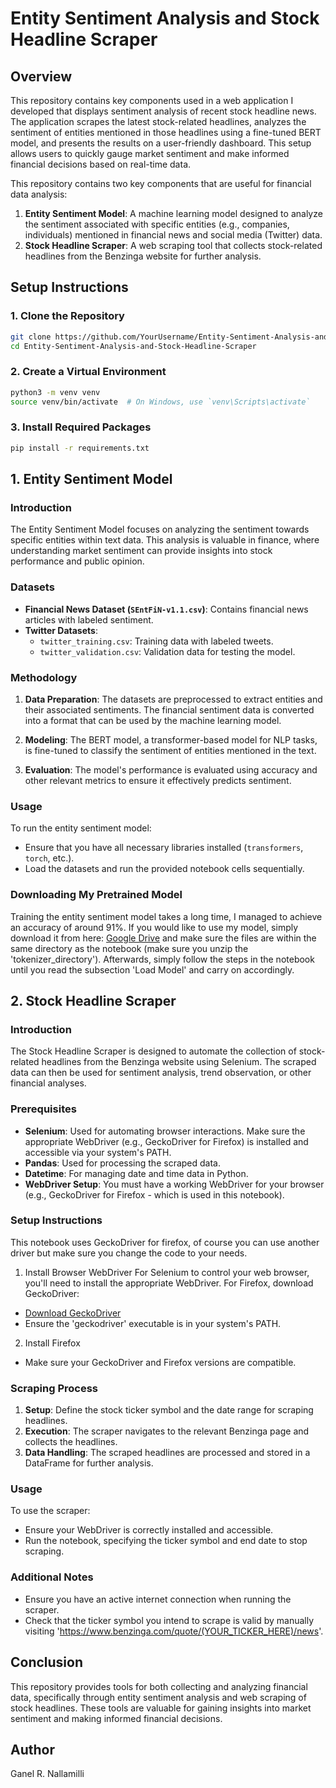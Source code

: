 # Entity Sentiment Analysis and Stock Headline Scraper

## Overview
This repository contains key components used in a web application I developed that displays sentiment analysis of recent stock headline news. The application scrapes the latest stock-related headlines, analyzes the sentiment of entities mentioned in those headlines using a fine-tuned BERT model, and presents the results on a user-friendly dashboard. This setup allows users to quickly gauge market sentiment and make informed financial decisions based on real-time data.

This repository contains two key components that are useful for financial data analysis:

1. **Entity Sentiment Model**: A machine learning model designed to analyze the sentiment associated with specific entities (e.g., companies, individuals) mentioned in financial news and social media (Twitter) data.
2. **Stock Headline Scraper**: A web scraping tool that collects stock-related headlines from the Benzinga website for further analysis.

## Setup Instructions

### 1. Clone the Repository

```bash
git clone https://github.com/YourUsername/Entity-Sentiment-Analysis-and-Stock-Headline-Scraper.git
cd Entity-Sentiment-Analysis-and-Stock-Headline-Scraper
```
### 2. Create a Virtual Environment
```bash
python3 -m venv venv
source venv/bin/activate  # On Windows, use `venv\Scripts\activate`
```
### 3. Install Required Packages
```bash
pip install -r requirements.txt
```

## 1. Entity Sentiment Model

### Introduction

The Entity Sentiment Model focuses on analyzing the sentiment towards specific entities within text data. This analysis is valuable in finance, where understanding market sentiment can provide insights into stock performance and public opinion.

### Datasets

- **Financial News Dataset (`SEntFiN-v1.1.csv`)**: Contains financial news articles with labeled sentiment.
- **Twitter Datasets**:
  - `twitter_training.csv`: Training data with labeled tweets.
  - `twitter_validation.csv`: Validation data for testing the model.

### Methodology

1. **Data Preparation**: The datasets are preprocessed to extract entities and their associated sentiments. The financial sentiment data is converted into a format that can be used by the machine learning model.
  
2. **Modeling**: The BERT model, a transformer-based model for NLP tasks, is fine-tuned to classify the sentiment of entities mentioned in the text.

3. **Evaluation**: The model's performance is evaluated using accuracy and other relevant metrics to ensure it effectively predicts sentiment.

### Usage

To run the entity sentiment model:
- Ensure that you have all necessary libraries installed (`transformers`, `torch`, etc.).
- Load the datasets and run the provided notebook cells sequentially.

### Downloading My Pretrained Model
Training the entity sentiment model takes a long time, I managed to achieve an accuracy of around 91%. If you would like to use my model, simply download it from here: [Google Drive](https://drive.google.com/drive/folders/1WSHzK9bkSFi3_NfE9TWQmEIuGhUkaPoF?usp=sharing) and make sure the files are within the same directory as the notebook (make sure you unzip the 'tokenizer_directory'). Afterwards, simply follow the steps in the notebook until you read the subsection 'Load Model' and carry on accordingly. 

## 2. Stock Headline Scraper

### Introduction

The Stock Headline Scraper is designed to automate the collection of stock-related headlines from the Benzinga website using Selenium. The scraped data can then be used for sentiment analysis, trend observation, or other financial analyses.

### Prerequisites

- **Selenium**: Used for automating browser interactions. Make sure the appropriate WebDriver (e.g., GeckoDriver for Firefox) is installed and accessible via your system's PATH.
- **Pandas**: Used for processing the scraped data.
- **Datetime**: For managing date and time data in Python.
- **WebDriver Setup**: You must have a working WebDriver for your browser (e.g., GeckoDriver for Firefox - which is used in this notebook).

### Setup Instructions
This notebook uses GeckoDriver for firefox, of course you can use another driver but make sure you change the code to your needs.
1. Install Browser WebDriver
For Selenium to control your web browser, you'll need to install the appropriate WebDriver. For Firefox, download GeckoDriver:
- [Download GeckoDriver](https://github.com/mozilla/geckodriver/releases)
- Ensure the 'geckodriver' executable is in your system's PATH.

2. Install Firefox
- Make sure your GeckoDriver and Firefox versions are compatible. 


### Scraping Process

1. **Setup**: Define the stock ticker symbol and the date range for scraping headlines.
2. **Execution**: The scraper navigates to the relevant Benzinga page and collects the headlines.
3. **Data Handling**: The scraped headlines are processed and stored in a DataFrame for further analysis.

### Usage

To use the scraper:
- Ensure your WebDriver is correctly installed and accessible.
- Run the notebook, specifying the ticker symbol and end date to stop scraping.

### Additional Notes
- Ensure you have an active internet connection when running the scraper.
- Check that the ticker symbol you intend to scrape is valid by manually visiting 'https://www.benzinga.com/quote/(YOUR_TICKER_HERE)/news'.

## Conclusion

This repository provides tools for both collecting and analyzing financial data, specifically through entity sentiment analysis and web scraping of stock headlines. These tools are valuable for gaining insights into market sentiment and making informed financial decisions.

## Author

Ganel R. Nallamilli


